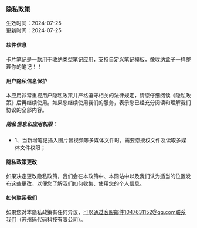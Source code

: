 ### 隐私政策
生效时间：2024-07-25    
更新时间：2024-07-25

#### 软件信息

卡片笔记是一款用于收纳类型笔记应用，支持自定义笔记模板，像收纳盒子一样整理你的笔记！！

#### 用户隐私信息保护

本应用非常重视用户隐私政策并严格遵守相关的法律规定，请您仔细阅读《隐私政策》后再继续使用。如果您继续使用我们的服务，表示您已经充分阅读和理解我们协议的全部内容。

##### 隐私信息和应用权限：

* 1、当新增笔记插入图片音视频等多媒体文件时，需要您授权文件及读取多媒体文件权限；

#### 隐私政策更改

如果决定更改隐私政策，我们会在本政策中、本网站中以及我们认为适当的位置发布这些更改，以便您了解我们如何收集、使用您的个人信息。

#### 如何联系我们

如果您对本隐私政策有任何异议，可以通过客服邮件1047631152@qq.com联系我们（苏州码代码科技有限公司）。
